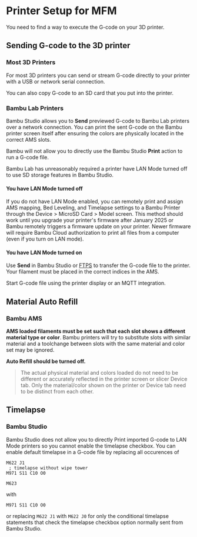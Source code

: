 # Printer Setup for MFM

You need to find a way to execute the G-code on your 3D printer.

## Sending G-code to the 3D printer

### Most 3D Printers

For most 3D printers you can send or stream G-code directly to your printer with a USB or network serial connection.

You can also copy G-code to an SD card that you put into the printer.

### Bambu Lab Printers

Bambu Studio allows you to **Send** previewed G-code to Bambu Lab printers over a network connection. You can print the sent G-code on the Bambu printer screen itself after ensuring the colors are physically located in the correct AMS slots.

Bambu will not allow you to directly use the Bambu Studio **Print** action to run a G-code file.

Bambu Lab has unreasonably required a printer have LAN Mode turned off to use SD storage features in Bambu Studio.

#### You have LAN Mode turned off

If you do not have LAN Mode enabled, you can remotely print and assign AMS mapping, Bed Leveling, and Timelapse settings to a Bambu Printer through the Device > MicroSD Card > Model screen. This method should work until you upgrade your printer's firmware after January 2025 or Bambu remotely triggers a firmware update on your printer. Newer firmware will require Bambu Cloud authorization to print all files from a computer (even if you turn on LAN mode).

#### You have LAN Mode turned on

Use **Send** in Bambu Studio or [FTPS](https://forum.bambulab.com/t/we-can-now-connect-to-ftp-on-the-p1-and-a1-series/6464) to transfer the G-code file to the printer. Your filament must be placed in the correct indices in the AMS.

Start G-code file using the printer display or an MQTT integration.

## Material Auto Refill

### Bambu AMS

**AMS loaded filaments must be set such that each slot shows a different material type or color**. Bambu printers will try to substitute slots with similar material and a toolchange between slots with the same material and color set may be ignored.

**Auto Refill should be turned off.**

> The actual physical material and colors loaded do not need to be different or accurately reflected in the printer screen or slicer Device tab. Only the material/color shown on the printer or Device tab need to be distinct from each other.

## Timelapse

### Bambu Studio

Bambu Studio does not allow you to directly Print imported G-code to LAN Mode printers so you cannot enable the timelapse checkbox. You can enable default timelapse in a G-code file by replacing all occurences of

```gcode
M622 J1
 ; timelapse without wipe tower
M971 S11 C10 O0

M623
```

with

```gcode
M971 S11 C10 O0
```

or replacing `M622 J1` with `M622 J0` for only the conditional timelapse statements that check the timelapse checkbox option normally sent from Bambu Studio.
